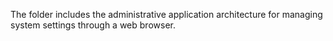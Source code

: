 The folder includes the administrative application architecture for managing system settings through a web browser.
